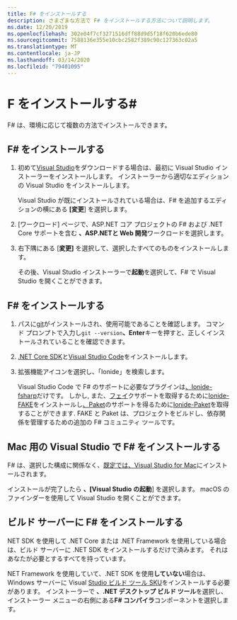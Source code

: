 ```yaml
---
title: F# をインストールする
description: さまざまな方法で F# をインストールする方法について説明します。
ms.date: 12/20/2019
ms.openlocfilehash: 302e04f7cf3271516dff88d9d5f18f620b6ede80
ms.sourcegitcommit: 7588136e355e10cbc2582f389c90c127363c02a5
ms.translationtype: MT
ms.contentlocale: ja-JP
ms.lasthandoff: 03/14/2020
ms.locfileid: "79401095"
---
```

# <a name="install-f"></a>F をインストールする\#

F# は、環境に応じて複数の方法でインストールできます。

## <a name="install-f-with-visual-studio"></a>F# をインストールする

1. 初めて[Visual Studio](https://visualstudio.microsoft.com/downloads/?utm_medium=microsoft&utm_source=docs.microsoft.com&utm_campaign=inline+link&utm_content=download+vs2019)をダウンロードする場合は、最初に Visual Studio インストーラーをインストールします。 インストーラーから適切なエディションの Visual Studio をインストールします。

   Visual Studio が既にインストールされている場合は、F# を追加するエディションの横にある **[変更**] を選択します。

2. [ワークロード] ページで、ASP.NET コア プロジェクトの F# および .NET Core サポートを含む **、ASP.NETと Web 開発**ワークロードを選択します。

3. 右下隅にある [**変更]** を選択して、選択したすべてのものをインストールします。

   その後、Visual Studio インストーラーで**起動**を選択して、F# で Visual Studio を開くことができます。

## <a name="install-f-with-visual-studio-code"></a>F# をインストールする

1. パスに[git](https://git-scm.com/download)がインストールされ、使用可能であることを確認します。 コマンド プロンプトで入力し`git --version`**、Enter**キーを押すと、正しくインストールされていることを確認できます。

2. [.NET Core SDK](https://dotnet.microsoft.com/download)と[Visual Studio Code](https://code.visualstudio.com)をインストールします。

3. 拡張機能アイコンを選択し、「Ionide」を検索します。

   Visual Studio Code で F# のサポートに必要なプラグインは[、Ionide-fsharp](https://marketplace.visualstudio.com/items?itemName=Ionide.Ionide-fsharp)だけです。 しかし, また、[フェイ](https://fake.build/)クサポートを取得するために[Ionide-FAKE](https://marketplace.visualstudio.com/items?itemName=Ionide.Ionide-FAKE)をインストールし[、Paket](https://fsprojects.github.io/Paket/)のサポートを得るために[Ionide-Paket](https://marketplace.visualstudio.com/items?itemName=Ionide.Ionide-Paket)を取得することができます. FAKE と Paket は、プロジェクトをビルドし、依存関係を管理するための追加の F# コミュニティ ツールです。

## <a name="install-f-with-visual-studio-for-mac"></a>Mac 用の Visual Studio で F# をインストールする

F# は、選択した構成に関係なく、[既定では、Visual Studio for Mac](https://visualstudio.microsoft.com/vs/mac/?utm_medium=microsoft&utm_source=docs.microsoft.com&utm_campaign=inline+link)にインストールされます。

インストールが完了したら **、[Visual Studio の起動**] を選択します。 macOS のファインダーを使用して Visual Studio を開くことができます。

## <a name="install-f-on-a-build-server"></a>ビルド サーバーに F# をインストールする

NET SDK を使用して .NET Core または .NET Framework を使用している場合は、ビルド サーバーに .NET SDK をインストールするだけで済みます。 それはあなたが必要とするすべてを持っています。

NET Framework を使用していて、.NET SDK を使用**していない**場合は、Windows サーバーに Visual [Studio ビルド ツール SKU](https://visualstudio.microsoft.com/thank-you-downloading-visual-studio/?sku=BuildTools&rel=16)をインストールする必要があります。 インストーラーで **、.NET デスクトップ ビルド ツール**を選択し、インストーラー メニューの右側にある**F# コンパイラ**コンポーネントを選択します。
